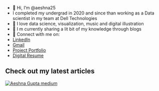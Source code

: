 - 👋 Hi, I’m @aeshna25
- I completed my undergrad in 2020 and since than working as a Data scientist in my team at Dell Technologies
- 👀 I love data science, visualization, music and digital illustration
- 🌱 I m currently sharing a lit bit of my knowledge through blogs
- 💞️ Connect with me on:
- [LinkedIn](https://www.linkedin.com/in/aeshna-gupta-6b37b4165/)
- [Gmail](aeshnaagg@gmail.com)
- [Project Portfolio](https://aeshna25.github.io/Aeshna_Portfolio/)
- [Digital Resume](https://aeshna-gupta-digital-portfolio.streamlit.app/)


 ## Check out my latest articles
 [![Aeshna Gupta medium](https://mediumblog-cards.vercel.app/getMediumBlogs?username=aeshnagupta)](hhttps://medium.com/@aeshnagupta)
 <!---![Logo](https://github-readme-stats.vercel.app/api?username=aeshna25&&show_icons=true&title_color=ffffff&icon_color=bb2acf&text_color=daf7dc&bg_color=151515)--->

 
<!---
aeshna25/aeshna25 is a ✨ special ✨ repository because its `README.md` (this file) appears on your GitHub profile.
You can click the Preview link to take a look at your changes.
--->



